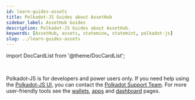 ```yaml
---
id: learn-guides-assets
title: Polkadot-JS Guides about AssetHub
sidebar_label: AssetHub Guides
description: Polkadot-JS Guides about AssetHub.
keywords: [AssetHub, assets, statemine, statemint, polkadot-js]
slug: ../learn-guides-assets
---
```


import DocCardList from '@theme/DocCardList';

<div className="sticky" style={{ zIndex: 1 }}> 
<br />

Polkadot-JS is for developers and power users only. If you need help using the
[Polkadot-JS UI](../general/polkadotjs-ui.md), you can contact the
[Polkadot Support Team](https://support.polkadot.network/support/home). For more user-friendly tools
see the [wallets](./wallets-index), [apps](./apps-index) and [dashboard](./dashboards-index) pages.

</div>

<DocCardList />
